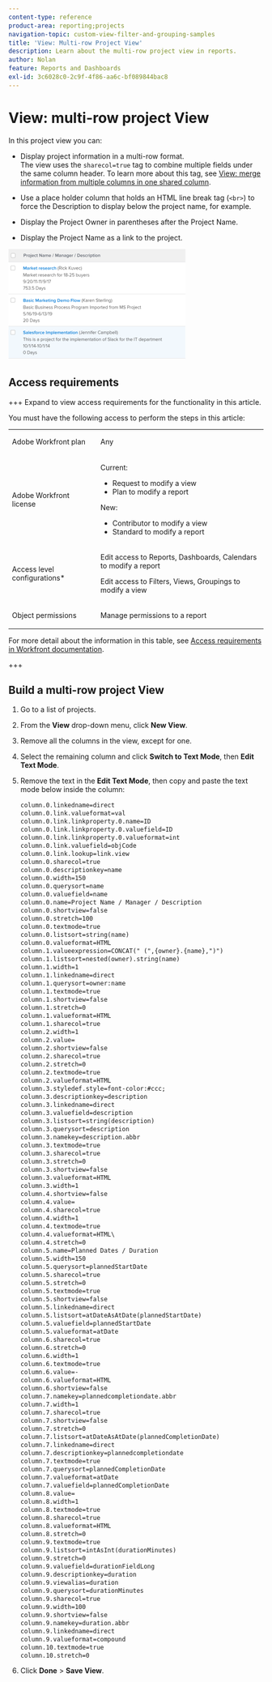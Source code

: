 ```yaml
---
content-type: reference
product-area: reporting;projects
navigation-topic: custom-view-filter-and-grouping-samples
title: 'View: Multi-row Project View'
description: Learn about the multi-row project view in reports.
author: Nolan
feature: Reports and Dashboards
exl-id: 3c6028c0-2c9f-4f86-aa6c-bf089844bac8
---
```

# View: multi-row project View

<!--Audited: 11/2024-->

In this project view you can:

* Display project information in a multi-row format.  
  The view uses the `sharecol=true` tag to combine multiple fields under the same column header. To learn more about this tag, see [View: merge information from multiple columns in one shared column](../../../reports-and-dashboards/reports/custom-view-filter-grouping-samples/view-merge-columns.md).

* Use a place holder column that holds an HTML line break tag (`<br>`) to force the Description to display below the project name, for example.
* Display the Project Owner in parentheses after the Project Name.
* Display the Project Name as a link to the project.

![Project row with stacked view](assets/project-multi-row-stacked-view-350x219.png)

## Access requirements

+++ Expand to view access requirements for the functionality in this article.

You must have the following access to perform the steps in this article:

<table style="table-layout:auto"> 
 <col> 
 <col> 
 <tbody> 
  <tr> 
   <td role="rowheader">Adobe Workfront plan</td> 
   <td> <p>Any</p> </td> 
  </tr> 
  <tr> 
   <td role="rowheader">Adobe Workfront license</td> 
   <td> <p> Current: 
   <ul>
   <li>Request to modify a view</li> 
   <li>Plan to modify a report</li>
   </ul>
     </p>
     <p> New: 
   <ul>
   <li>Contributor to modify a view</li> 
   <li>Standard to modify a report</li>
   </ul>
     </p>
    </td> 
  </tr> 
  <tr> 
   <td role="rowheader">Access level configurations*</td> 
   <td> <p>Edit access to Reports, Dashboards, Calendars to modify a report</p> <p>Edit access to Filters, Views, Groupings to modify a view</p> </td> 
  </tr> 
  <tr> 
   <td role="rowheader">Object permissions</td> 
   <td> <p>Manage permissions to a report</p> </td> 
  </tr> 
 </tbody> 
</table>

For more detail about the information in this table, see [Access requirements in Workfront documentation](/help/quicksilver/administration-and-setup/add-users/access-levels-and-object-permissions/access-level-requirements-in-documentation.md).

+++

## Build a multi-row project View

1. Go to a list of projects.
1. From the **View** drop-down menu, click **New View**.
1. Remove all the columns in the view, except for one.
1. Select the remaining column and click **Switch to Text Mode**, then **Edit Text Mode**.
1. Remove the text in the **Edit Text Mode**, then copy and paste the text mode below inside the column: 

    ```
    column.0.linkedname=direct
    column.0.link.valueformat=val
    column.0.link.linkproperty.0.name=ID
    column.0.link.linkproperty.0.valuefield=ID
    column.0.link.linkproperty.0.valueformat=int
    column.0.link.valuefield=objCode
    column.0.link.lookup=link.view
    column.0.sharecol=true
    column.0.descriptionkey=name
    column.0.width=150
    column.0.querysort=name
    column.0.valuefield=name
    column.0.name=Project Name / Manager / Description
    column.0.shortview=false
    column.0.stretch=100
    column.0.textmode=true
    column.0.listsort=string(name)
    column.0.valueformat=HTML
    column.1.valueexpression=CONCAT(" (",{owner}.{name},")")
    column.1.listsort=nested(owner).string(name)
    column.1.width=1
    column.1.linkedname=direct
    column.1.querysort=owner:name
    column.1.textmode=true
    column.1.shortview=false
    column.1.stretch=0
    column.1.valueformat=HTML
    column.1.sharecol=true
    column.2.width=1
    column.2.value=
    column.2.shortview=false
    column.2.sharecol=true
    column.2.stretch=0
    column.2.textmode=true
    column.2.valueformat=HTML
    column.3.styledef.style=font-color:#ccc;
    column.3.descriptionkey=description
    column.3.linkedname=direct
    column.3.valuefield=description
    column.3.listsort=string(description)
    column.3.querysort=description
    column.3.namekey=description.abbr
    column.3.textmode=true
    column.3.sharecol=true
    column.3.stretch=0
    column.3.shortview=false
    column.3.valueformat=HTML
    column.3.width=1
    column.4.shortview=false
    column.4.value=
    column.4.sharecol=true
    column.4.width=1
    column.4.textmode=true
    column.4.valueformat=HTML\
    column.4.stretch=0
    column.5.name=Planned Dates / Duration
    column.5.width=150
    column.5.querysort=plannedStartDate
    column.5.sharecol=true
    column.5.stretch=0
    column.5.textmode=true
    column.5.shortview=false
    column.5.linkedname=direct
    column.5.listsort=atDateAsAtDate(plannedStartDate)
    column.5.valuefield=plannedStartDate
    column.5.valueformat=atDate
    column.6.sharecol=true
    column.6.stretch=0
    column.6.width=1
    column.6.textmode=true
    column.6.value=-
    column.6.valueformat=HTML
    column.6.shortview=false
    column.7.namekey=plannedcompletiondate.abbr
    column.7.width=1
    column.7.sharecol=true
    column.7.shortview=false
    column.7.stretch=0
    column.7.listsort=atDateAsAtDate(plannedCompletionDate)
    column.7.linkedname=direct
    column.7.descriptionkey=plannedcompletiondate
    column.7.textmode=true
    column.7.querysort=plannedCompletionDate
    column.7.valueformat=atDate
    column.7.valuefield=plannedCompletionDate
    column.8.value=
    column.8.width=1
    column.8.textmode=true
    column.8.sharecol=true
    column.8.valueformat=HTML
    column.8.stretch=0
    column.9.textmode=true
    column.9.listsort=intAsInt(durationMinutes)
    column.9.stretch=0
    column.9.valuefield=durationFieldLong
    column.9.descriptionkey=duration
    column.9.viewalias=duration
    column.9.querysort=durationMinutes
    column.9.sharecol=true
    column.9.width=100
    column.9.shortview=false
    column.9.namekey=duration.abbr
    column.9.linkedname=direct
    column.9.valueformat=compound
    column.10.textmode=true
    column.10.stretch=0
    ```


1. Click **Done** > **Save View**.
